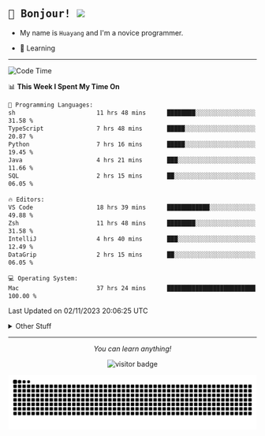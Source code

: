<h2>
    <samp>🎉 Bonjour!  <img src="https://media.giphy.com/media/mGcNjsfWAjY5AEZNw6/giphy.gif" width="50"></samp>
</h2>

* My name is `Huayang` and I'm a novice programmer.


* 🧐 Learning

<hr>

<!--START_SECTION:waka-->
![Code Time](http://img.shields.io/badge/Code%20Time-1%2C628%20hrs%2028%20mins-blue)

📊 **This Week I Spent My Time On** 

```text
💬 Programming Languages: 
sh                       11 hrs 48 mins      ████████░░░░░░░░░░░░░░░░░   31.58 % 
TypeScript               7 hrs 48 mins       █████░░░░░░░░░░░░░░░░░░░░   20.87 % 
Python                   7 hrs 16 mins       █████░░░░░░░░░░░░░░░░░░░░   19.45 % 
Java                     4 hrs 21 mins       ███░░░░░░░░░░░░░░░░░░░░░░   11.66 % 
SQL                      2 hrs 15 mins       ██░░░░░░░░░░░░░░░░░░░░░░░   06.05 % 

🔥 Editors: 
VS Code                  18 hrs 39 mins      ████████████░░░░░░░░░░░░░   49.88 % 
Zsh                      11 hrs 48 mins      ████████░░░░░░░░░░░░░░░░░   31.58 % 
IntelliJ                 4 hrs 40 mins       ███░░░░░░░░░░░░░░░░░░░░░░   12.49 % 
DataGrip                 2 hrs 15 mins       ██░░░░░░░░░░░░░░░░░░░░░░░   06.05 % 

💻 Operating System: 
Mac                      37 hrs 24 mins      █████████████████████████   100.00 % 
```


 Last Updated on 02/11/2023 20:06:25 UTC
<!--END_SECTION:waka-->

<details>
    <summary>Other Stuff</summary>

* 🛠️ Skills
<!-- 
<p align="center">
  <a href="https://skillicons.dev">
    <img src="https://skillicons.dev/icons?i=c,python,cpp,go,react,js,ts,rust,java,haskell,ruby,kotlin,scala,kubernetes,docker,grafana,jenkins,nginx,nestjs,nextjs,rabbitmq,postgres,kafka,redis,graphql,mysql,linux,md,git,vim,vscode,visualstudio,stackoverflow" />
  </a>
</p>
-->    
<p align="center">
    <img src="https://api.githubtrends.io/user/svg/XmchxUp/langs?time_range=one_year&theme=classic" />
    <img src="https://api.githubtrends.io/user/svg/XmchxUp/repos?time_range=one_year&include_private=True&group=private&theme=classic" />
</p>

* 🏆 Some GitHub statistical reports:

<p align="center">
    <img src="/github-metrics.svg" alt="github metrics" style='visibility:visible' />    
</p>

<p align="center">  
    <img height="180em" src="https://github-readme-stats.vercel.app/api?username=xmchxup&hide_border=true&show_icons=true&include_all_commits=true&bg_color=0,EC6C6C,FFD479,FFFC79,73FA79&theme=graywhite&locale=en" />
    <img height="180em" src="https://github-readme-stats.vercel.app/api/top-langs/?username=xmchxup&hide=css,scss,html&langs_count=8&hide_border=true&layout=compact&bg_color=0,73FA79,73FDFF,D783FF&theme=graywhite&locale=en" />
</p>


<img width="100%" src="https://github-profile-trophy.vercel.app/?username=xmchxup&column=7" />

</details>


<hr>


<p align="center">
    <i>You can learn anything!</i>
    <p align="center">
        <img src="https://visitor-badge.laobi.icu/badge?page_id=xmchxup" alt="visitor badge"/>       
    </p>
</p>

<picture>
  <source media="(prefers-color-scheme: dark)" srcset="https://raw.githubusercontent.com/XmchxUp/XmchxUp/output/github-snake-dark.svg" />
  <source media="(prefers-color-scheme: light)" srcset="https://raw.githubusercontent.com/XmchxUp/XmchxUp/output/github-snake.svg" />
  <img alt="github-snake" src="https://raw.githubusercontent.com/XmchxUp/XmchxUp/output/github-snake.svg" />
</picture>


